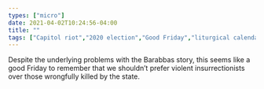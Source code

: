 ```yaml
---
types: ["micro"]
date: 2021-04-02T10:24:56-04:00
title: ""
tags: ["Capitol riot","2020 election","Good Friday","liturgical calendar"]
---
```

Despite the underlying problems with the Barabbas story, this seems like a good Friday to remember that we shouldn’t prefer violent insurrectionists over those wrongfully killed by the state.
